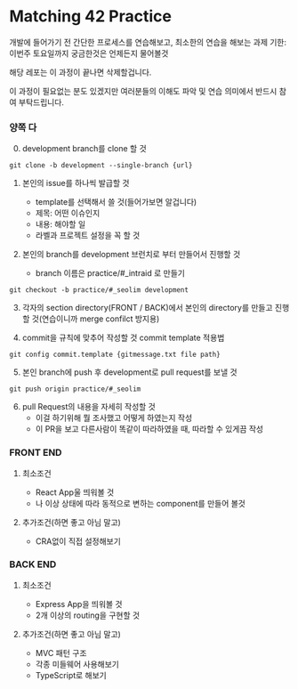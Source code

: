 # Matching 42 Practice

개발에 들어가기 전 간단한 프로세스를 연습해보고, 최소한의 연습을 해보는 과제
기한: 이번주 토요일까지
궁금한것은 언제든지 물어볼것

해당 레포는 이 과정이 끝나면 삭제할겁니다.

이 과정이 필요없는 분도 있겠지만 여러분들의 이해도 파악 및 연습 의미에서 반드시 참여 부탁드립니다.

### 양쪽 다
0. development branch를 clone 할 것
```
git clone -b development --single-branch {url}
```

1. 본인의 issue를 하나씩 발급할 것
    - template를 선택해서 쓸 것(들어가보면 알겁니다)
    - 제목: 어떤 이슈인지
    - 내용: 해야할 일
    - 라벨과 프로젝트 설정을 꼭 할 것

2. 본인의 branch를 development 브런치로 부터 만들어서 진행할 것
    - branch 이름은 practice/#_intraid 로 만들기
```
git checkout -b practice/#_seolim development
```

3. 각자의 section directory(FRONT / BACK)에서 본인의 directory를 만들고 진행할 것(연습이니까 merge confilct 방지용)

4. commit을 규칙에 맞추어 작성할 것
commit template 적용법
```
git config commit.template {gitmessage.txt file path}
```

5. 본인 branch에 push 후 development로 pull request를 보낼 것
```
git push origin practice/#_seolim
```

6. pull Request의 내용을 자세히 작성할 것
    - 이걸 하기위해 뭘 조사했고 어떻게 하였는지 작성
    - 이 PR을 보고 다른사람이 똑같이 따라하였을 때, 따라할 수 있게끔 작성


### FRONT END 
1. 최소조건
    - React App울 띄워볼 것
    - 나 이상 상태에 따라 동적으로 변하는 component를 만들어 볼것

2. 추가조건(하면 좋고 아님 말고)
    - CRA없이 직접 설정해보기


### BACK END
1. 최소조건
    - Express App을 띄워볼 것
    - 2개 이상의 routing을 구현할 것

2. 추가조건(하면 좋고 아님 말고)
    - MVC 패턴 구조
    - 각종 미들웨어 사용해보기
    - TypeScript로 해보기
